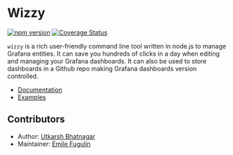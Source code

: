 # Wizzy 
[![npm version](https://badge.fury.io/js/wizzy.svg)](https://badge.fury.io/js/wizzy)
[![Coverage Status](https://coveralls.io/repos/github/grafana-wizzy/wizzy/badge.svg?branch=master)](https://coveralls.io/github/grafana-wizzy/wizzy?branch=master)

`wizzy` is a rich user-friendly command line tool written in node.js to manage Grafana entities. It can save you hundreds of clicks in a day when editing and managing your Grafana dashboards. It can also be used to store dashboards in a Github repo making Grafana dashboards version controlled.

* [Documentation](https://utkarshcmu.github.io/wizzy-site/home/)
* [Examples](https://utkarshcmu.github.io/wizzy-site/examples/)

## Contributors
- Author: [Utkarsh Bhatnagar](https://github.com/utkarshcmu)
- Maintainer: [Emile Fugulin](https://github.com/sytten)
